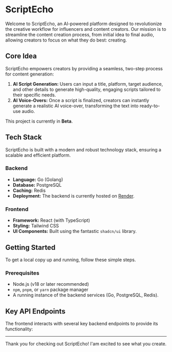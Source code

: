 # ScriptEcho

Welcome to ScriptEcho, an AI-powered platform designed to revolutionize the creative workflow for influencers and content creators. Our mission is to streamline the content creation process, from initial idea to final audio, allowing creators to focus on what they do best: creating.

## Core Idea

ScriptEcho empowers creators by providing a seamless, two-step process for content generation:

1.  **AI Script Generation:** Users can input a title, platform, target audience, and other details to generate high-quality, engaging scripts tailored to their specific needs.
2.  **AI Voice-Overs:** Once a script is finalized, creators can instantly generate a realistic AI voice-over, transforming the text into ready-to-use audio.

This project is currently in **Beta**.

## Tech Stack

ScriptEcho is built with a modern and robust technology stack, ensuring a scalable and efficient platform.

### Backend

*   **Language:** Go (Golang)
*   **Database:** PostgreSQL
*   **Caching:** Redis
*   **Deployment:** The backend is currently hosted on [Render](https://render.com/).

### Frontend

*   **Framework:** React (with TypeScript)
*   **Styling:** Tailwind CSS
*   **UI Components:** Built using the fantastic `shadcn/ui` library.

## Getting Started

To get a local copy up and running, follow these simple steps.

### Prerequisites

*   Node.js (v18 or later recommended)
*   `npm`, `pnpm`, or `yarn` package manager
*   A running instance of the backend services (Go, PostgreSQL, Redis).

## Key API Endpoints

The frontend interacts with several key backend endpoints to provide its functionality:

---

Thank you for checking out ScriptEcho! I'am excited to see what you create.
